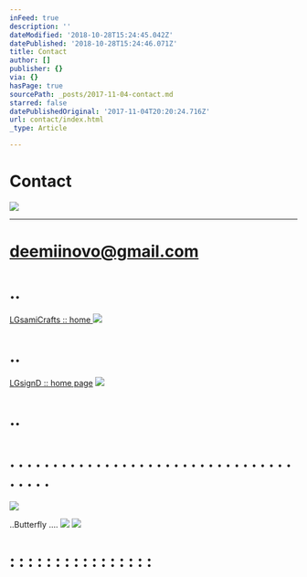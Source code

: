 ```yaml
---
inFeed: true
description: ''
dateModified: '2018-10-28T15:24:45.042Z'
datePublished: '2018-10-28T15:24:46.071Z'
title: Contact
author: []
publisher: {}
via: {}
hasPage: true
sourcePath: _posts/2017-11-04-contact.md
starred: false
datePublishedOriginal: '2017-11-04T20:20:24.716Z'
url: contact/index.html
_type: Article

---
```

# Contact
![](https://the-grid-user-content.s3-us-west-2.amazonaws.com/3ed518b1-a75e-422a-8acd-56083d51b926.jpg)

---

# deemiinovo@gmail.com

# ..
[LGsamiCrafts :: home ][0]
![](https://the-grid-user-content.s3-us-west-2.amazonaws.com/004bdc97-e0ca-49ab-86d1-88c01656c1a7.jpg)

# **..**
[LGsignD :: home page][1]
![](https://the-grid-user-content.s3-us-west-2.amazonaws.com/d0f22f62-6e8d-4267-b4d5-591ce71ec0e7.jpg)

# ..

# . . . . . . . . . . . . . . . . . . . . . . . . . . . . . . . . . . . . . .
![](https://the-grid-user-content.s3-us-west-2.amazonaws.com/53adb8e8-bf78-4911-9a5b-86e2c6f88c81.jpg)

..Butterfly ....
![](https://the-grid-user-content.s3-us-west-2.amazonaws.com/5fe03625-87f7-4744-bcf8-430f196f8d32.jpg)
![](https://the-grid-user-content.s3-us-west-2.amazonaws.com/16510b5b-5d23-4393-95cb-39f9b9cc43a5.jpg)

# : : : : : : : : : : : : : : : :

[0]: https://thegrid.ai/lgsamicrafts/
[1]: https://thegrid.ai/lgsignd/